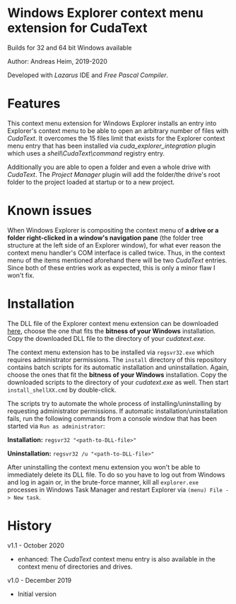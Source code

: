 # Windows Explorer context menu extension for CudaText

Builds for 32 and 64 bit Windows available

Author: Andreas Heim, 2019-2020

Developed with _Lazarus_ IDE and _Free Pascal Compiler_.


# Features

This context menu extension for Windows Explorer installs an entry into Explorer's context menu to be able to open an arbitrary number of files with _CudaText_. It overcomes the 15 files limit that exists for the Explorer context menu entry that has been installed via _cuda_explorer_integration_ plugin which uses a _shell\CudaText\command_ registry entry.

Additionally you are able to open a folder and even a whole drive with _CudaText_. The _Project Manager_ plugin will add the folder/the drive's root folder to the project loaded at startup or to a new project.


# Known issues

When Windows Explorer is compositing the context menu of **a drive or a folder right-clicked in a window's navigation pane** (the folder tree structure at the left side of an Explorer window), for what ever reason the context menu handler's COM interface is called twice. Thus, in the context menu of the items mentioned aforehand there will be two _CudaText_ entries. Since both of these entries work as expected, this is only a minor flaw I won't fix.


# Installation

The DLL file of the Explorer context menu extension can be downloaded [here](https://github.com/dinkumoil/cuda_shell_extension/releases), choose the one that fits the **bitness of your Windows** installation. Copy the downloaded DLL file to the directory of your _cudatext.exe_.

The context menu extension has to be installed via `regsvr32.exe` which requires administrator permissions. The `install` directory of this repository contains batch scripts for its automatic installation and uninstallation. Again, choose the ones that fit the **bitness of your Windows** installation. Copy the downloaded scripts to the directory of your _cudatext.exe_ as well. Then start `install_shellXX.cmd` by double-click.

The scripts try to automate the whole process of installing/uninstalling by requesting administrator permissions. If automatic installation/uninstallation fails, run the following commands from a console window that has been started via `Run as administrator`:

**Installation:** `regsvr32 "<path-to-DLL-file>"`

**Uninstallation:** `regsvr32 /u "<path-to-DLL-file>"`

After uninstalling the context menu extension you won't be able to immediately delete its DLL file. To do so you have to log out from Windows and log in again or, in the brute-force manner, kill all `explorer.exe` processes in Windows Task Manager and restart Explorer via `(menu) File -> New task`.


# History

v1.1 - October 2020
- enhanced: The _CudaText_ context menu entry is also available in the context menu of directories and drives.


v1.0 - December 2019
- Initial version
